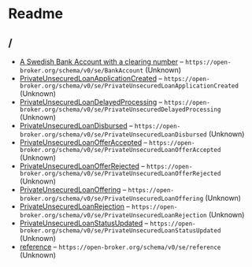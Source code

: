 

 # Readme



## /

* [A Swedish Bank Account with a clearing number](./BankAccount.json.schema.md) – `https://open-broker.org/schema/v0/se/BankAccount` (Unknown)
* [PrivateUnsecuredLoanApplicationCreated](./PrivateUnsecuredLoanApplicationCreated.json.schema.md) – `https://open-broker.org/schema/v0/se/PrivateUnsecuredLoanApplicationCreated` (Unknown)
* [PrivateUnsecuredLoanDelayedProcessing](./PrivateUnsecuredLoanDelayedProcessing.json.schema.md) – `https://open-broker.org/schema/v0/se/PrivateUnsecuredDelayedProcessing` (Unknown)
* [PrivateUnsecuredLoanDisbursed](./PrivateUnsecuredLoanDisbursed.json.schema.md) – `https://open-broker.org/schema/v0/se/PrivateUnsecuredLoanDisbursed` (Unknown)
* [PrivateUnsecuredLoanOfferAccepted](./PrivateUnsecuredLoanOfferAccepted.json.schema.md) – `https://open-broker.org/schema/v0/se/PrivateUnsecuredLoanOfferAccepted` (Unknown)
* [PrivateUnsecuredLoanOfferRejected](./PrivateUnsecuredLoanOfferRejected.json.schema.md) – `https://open-broker.org/schema/v0/se/PrivateUnsecuredLoanOfferRejected` (Unknown)
* [PrivateUnsecuredLoanOffering](./PrivateUnsecuredLoanOffering.json.schema.md) – `https://open-broker.org/schema/v0/se/PrivateUnsecuredLoanOffering` (Unknown)
* [PrivateUnsecuredLoanRejection](./PrivateUnsecuredLoanRejection.json.schema.md) – `https://open-broker.org/schema/v0/se/PrivateUnsecuredLoanRejection` (Unknown)
* [PrivateUnsecuredLoanStatusUpdated](./PrivateUnsecuredLoanStatusUpdated.json.schema.md) – `https://open-broker.org/schema/v0/se/PrivateUnsecuredLoanStatusUpdated` (Unknown)
* [reference](./reference.json.schema.md) – `https://open-broker.org/schema/v0/se/reference` (Unknown)

